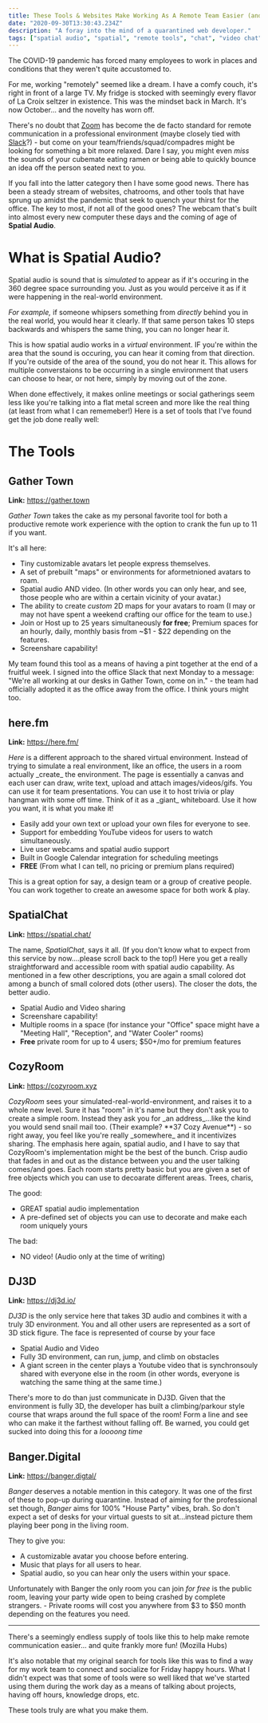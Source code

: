 ```yaml
---
title: These Tools & Websites Make Working As A Remote Team Easier (and More Fun!)
date: "2020-09-30T13:30:43.234Z"
description: "A foray into the mind of a quarantined web developer."
tags: ["spatial audio", "spatial", "remote tools", "chat", "video chat", "Mozilla", "Zoom", "Slack"]
---
```


The COVID-19 pandemic has forced many employees to work in places and conditions that they
weren't quite accustomed to.

For me, working "remotely" seemed like a dream.
I have a comfy couch, it's right in front of a large TV. My fridge is stocked with seemingly
every flavor of La Croix seltzer in existence. This was the mindset back in March. It's now October...
and the novelty has worn off.

There's no doubt that [Zoom](https://zoom.us/) has become the de facto standard for remote communication in a professional
environment (maybe closely tied with [Slack](https://slack.com)?) - but come on your team/friends/squad/compadres might be looking for something a bit
more relaxed. Dare I say, you might even _miss_ the sounds of your cubemate eating ramen or being able to quickly bounce an idea off
the person seated next to you.

If you fall into the latter category then I have some good news. There has been a steady stream of websites, chatrooms, and other tools
that have sprung up amidst the pandemic that seek to quench your thirst for the office. The key to most, if not all of the good ones?
The webcam that's built into almost every new computer these days and the coming of age of **Spatial Audio**.

# What is Spatial Audio?
Spatial audio is sound that is _simulated_ to appear as if it's occuring in the 360 degree space surrounding you. Just as you would perceive it as if it were happening in the real-world environment.

_For example,_ if someone whipsers something from _directly_ behind you in the real world, you would hear it clearly.
If that same person takes 10 steps backwards and whispers the same thing, you can no longer hear it.

This is how spatial audio works in a _virtual_ environment. IF you're within the area that the sound is occuring, you can hear it coming from that direction.
If you're outside of the area of the sound, you do not hear it. This allows for multiple converstaions to be occurring in a single environment that users
can choose to hear, or not here, simply by moving out of the zone.

When done effectively, it makes online meetings or social gatherings seem less like you're talking into a flat metal screen and more like the real thing
(at least from what I can rememeber!) Here is a set of tools that I've found get the job done really well:

# The Tools
## Gather Town
<p><strong>Link:</strong> <a href="https://gather.town/" rel="noopener noreferrer" target="_blank">https://gather.town</a></p>
<em>Gather Town</em> takes the cake as my personal favorite tool for both a productive remote work experience with the option
to crank the fun up to 11 if you want.

It's all here:
- Tiny customizable avatars let people express themselves.
- A set of prebuilt "maps" or environments for aformetnioned avatars to roam.
- Spatial audio AND video. (In other words you can only hear, and see, those people who are within a certain vicinity of your avatar.)
- The ability to create _custom_ 2D maps for your avatars to roam (I may or may not have spent a weekend crafting our office for the team to use.)
- Join or Host up to 25 years simultaneously **for free**; Premium spaces for an hourly, daily, monthly basis from ~$1 - $22 depending on the features.
- Screenshare capability!

My team found this tool as a means of having a pint together at the end of a fruitful week. I signed into the office Slack that next Monday to a
message: "We're all working at our desks in Gather Town, come on in." - the team had officially adopted it as the office away from the office. 
I think yours might too.

## here.fm
<p><strong>Link:</strong> <a href="https://here.fm/" rel="noopener noreferrer" target="_blank">https://here.fm/</a></p>
<em>Here</em> is a different approach to the shared virtual environment. Instead of trying to simulate a real environment, like an office, the users in a room actually _create_ the environment. The page is essentially a canvas and each user can draw, write text, upload and attach images/videos/gifs. You can use it for team presentations. You can use it to host trivia or play hangman with some off time. Think of it as a _giant_ whiteboard. Use it how you want, it is what you make it!

- Easily add your own text or upload your own files for everyone to see.
- Support for embedding YouTube videos for users to watch simultaneously.
- Live user webcams and spatial audio support
- Built in Google Calendar integration for scheduling meetings
- **FREE** (From what I can tell, no pricing or premium plans required)

This is a great option for say, a design team or a group of creative people. You can work together to create an awesome space for both work & play.

## SpatialChat
<p><strong>Link:</strong> <a href="https://spatial.chat/" rel="noopener noreferrer" target="_blank">https://spatial.chat/</a></p>
The name, <em>SpatialChat</em>, says it all. (If you don't know what to expect from this service by now....please scroll back to the top!) Here you get a really straightforward and accessible room with spatial audio capability. As mentioned in a few other descriptions, you are again a small colored dot among a bunch of small colored dots (other users). The closer the dots, the better audio.

- Spatial Audio and Video sharing
- Screenshare capability!
- Multiple rooms in a space (for instance your "Office" space might have a "Meeting Hall", "Reception", and "Water Cooler" rooms)
- **Free** private room for up to 4 users; $50+/mo for premium features

## CozyRoom
<p><strong>Link:</strong> <a href="https://cozyroom.xyz/" rel="noopener noreferrer" target="_blank">https://cozyroom.xyz</a></p>
<em>CozyRoom</em> sees your simulated-real-world-environment, and raises it to a whole new level. Sure it has "room" in it's name but they don't ask you 
to create a simple room. Instead they ask you for _an address_...like the kind you would send snail mail too. (Their example? **37 Cozy Avenue**) - so right away, you feel like you're really _somewhere_ and it incentivizes sharing. The emphasis here again, spatial audio, and I have to say that CozyRoom's implementation
might be the best of the bunch. Crisp audio that fades in and out as the distance between you and the user talking comes/and goes. Each room starts pretty basic
but you are given a set of free objects which you can use to decoarate different areas. Trees, charis, 

The good:
- GREAT spatial audio implementation
- A pre-defined set of objects you can use to decorate and make each room uniquely yours

The bad:
- NO video! (Audio only at the time of writing)

## DJ3D
<p><strong>Link:</strong> <a href="https://dj3d.io/" rel="noopener noreferrer" target="_blank">https://dj3d.io/</a></p>
<em>DJ3D</em> is the only service here that takes 3D audio and combines it with a truly 3D environment. You and all other users are represented as a sort of 3D stick
figure. The face is represented of course by your face 

- Spatial Audio and Video
- Fully 3D environment, can run, jump, and climb on obstacles
- A giant screen in the center plays a Youtube video that is synchronsouly shared with everyone else in the room (in other words, everyone is watching the same thing
at the same time.)

There's more to do than just communicate in DJ3D. Given that the environment is fully 3D, the developer has built a climbing/parkour style course that wraps around the full space of the room! Form a line and see who can make it the farthest without falling off. Be warned, you could get sucked into doing this for a _loooong time_

## Banger.Digital
<p><strong>Link:</strong> <a href="https://banger.digital/" rel="noopener noreferrer" target="_blank">https://banger.digtal/</a></p>
<em>Banger</em> deserves a notable mention in this category. It was one of the first of these to pop-up during quarantine. Instead of aiming for the professional set though, <em>Banger</em> aims for 100% "House Party" vibes, brah. So don't expect a set of desks for your virtual guests to sit at...instead picture them playing beer pong in the living room.

They to give you:
- A customizable avatar you choose before entering.
- Music that plays for all users to hear.
- Spatial audio, so you can hear only the users within your space.

Unfortunately with Banger the only room you can join _for free_ is the public room, leaving your party wide open to being crashed by complete strangers. - Private rooms will cost you anywhere from $3 to $50 month depending on the features you need.

---

There's a seemingly endless supply of tools like this to help make remote communication easier...
and quite frankly more fun! (Mozilla Hubs)

It's also notable that my original search for tools like this was to find a way for my work team
to connect and socialize for Friday happy hours. What I didn't expect was that some of tools
were so well liked that we've started using them during the work day as a means of talking about
projects, having off hours, knowledge drops, etc.

These tools truly are what you make them.